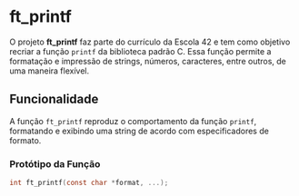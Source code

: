 # ft_printf

O projeto **ft_printf** faz parte do currículo da Escola 42 e tem como objetivo recriar a função `printf` da biblioteca padrão C. Essa função permite a formatação e impressão de strings, números, caracteres, entre outros, de uma maneira flexível.

## Funcionalidade

A função `ft_printf` reproduz o comportamento da função `printf`, formatando e exibindo uma string de acordo com especificadores de formato.

### Protótipo da Função

```c
int ft_printf(const char *format, ...);
